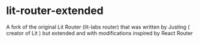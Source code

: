 # lit-router-extended
A fork of the original Lit Router (lit-labs router) that was written by Justing ( creator of Lit ) but extended and with modifications inspired by React Router
